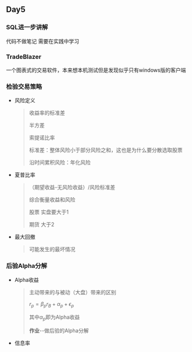 ## Day5

### SQL进一步讲解

代码不做笔记 需要在实践中学习

### TradeBlazer

一个图表式的交易软件，本来想本机测试但是发现似乎只有windows版的客户端

### 检验交易策略

* 风险定义

  > 收益率的标准差
  >
  > 半方差
  >
  > 索提诺比率
  >
  > 标准差：整体风险小于部分风险之和，这也是为什么要分散选取股票
  >
  > 沿时间累积风险：年化风险

* 夏普比率

  > （期望收益-无风险收益）/风险标准差
  >
  > 综合衡量收益和风险
  >
  > 股票 实盘要大于1
  >
  > 期货 大于2

* 最大回撤

  > 可能发生的最坏情况

### 后验Alpha分解

* Alpha收益

  > 主动带来的与被动（大盘）带来的区别
  >
  > $r_p=\beta_pr_B+\alpha_p+\epsilon_p$
  >
  > 其中$\alpha_p$即为Alpha收益
  >
  > **作业**--做后验的Alpha分解

* 信息率

